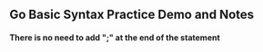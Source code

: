 ## Go Basic Syntax Practice Demo and Notes

#### There is no need to add ";" at the end of the statement

